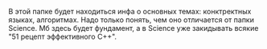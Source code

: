 В этой папке будет находиться инфа о основных темах: конктректных языках, алгоритмах. Надо только понять, чем оно отличается от папки Science. Мб здесь будет фундамент, а в Science уже закидывать всякие "51 рецепт эффективного С++".